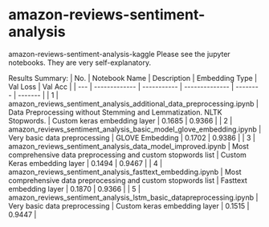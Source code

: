 # amazon-reviews-sentiment-analysis
amazon-reviews-sentiment-analysis-kaggle
Please see the jupyter notebooks. They are very self-explanatory.

Results Summary:
| No. | Notebook Name | Description | Embedding Type | Val Loss | Val Acc |
| --- | ------------- | ----------- | -------------- | -------- | ------- |
| 1 | amazon_reviews_sentiment_analysis_additional_data_preprocessing.ipynb | Data Preprocessing without Stemming and Lemmatization. NLTK Stopwords. | Custom keras embedding layer | 0.1685 | 0.9366 | 
| 2 | amazon_reviews_sentiment_analysis_basic_model_glove_embedding.ipynb | Very basic data preprocessing | GLOVE Embedding | 0.1702 | 0.9386 |
| 3 | amazon_reviews_sentiment_analysis_data_model_improved.ipynb | Most comprehensive data preprocessing and custom stopwords list | Custom Keras embedding layer | 0.1494 | 0.9467 |
| 4 | amazon_reviews_sentiment_analysis_fasttext_embedding.ipynb | Most comprehensive data preprocessing and custom stopwords list | Fasttext embedding layer | 0.1870 | 0.9366 |
| 5 | amazon_reviews_sentiment_analysis_lstm_basic_datapreprocessing.ipynb |  Very basic data preprocessing | Custom keras embedding layer | 0.1515 | 0.9447 |

